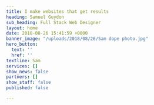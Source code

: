 ```yaml
---
title: I make websites that get results
heading: Samuel Guydon
sub_heading: Full Stack Web Designer
layout: home
date: 2018-08-26 15:41:59 +0000
banner_image: "/uploads/2018/08/26/Sam dope photo.jpg"
hero_button:
  text: ''
  href: ''
textline: Sam
services: []
show_news: false
partners: []
show_staff: false
published: false

---
```

